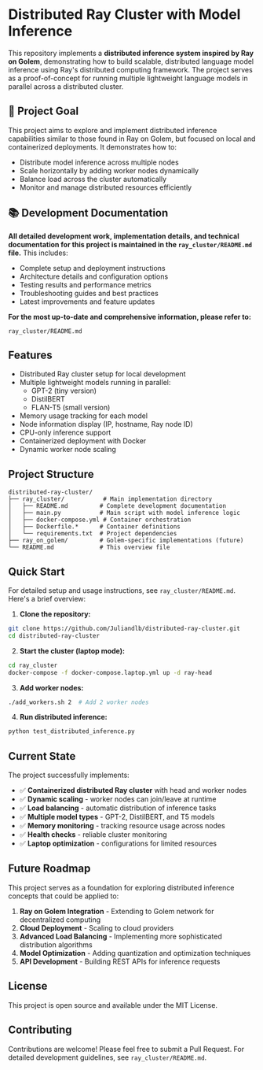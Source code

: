 # Distributed Ray Cluster with Model Inference

This repository implements a **distributed inference system inspired by Ray on Golem**, demonstrating how to build scalable, distributed language model inference using Ray's distributed computing framework. The project serves as a proof-of-concept for running multiple lightweight language models in parallel across a distributed cluster.

## 🎯 **Project Goal**

This project aims to explore and implement distributed inference capabilities similar to those found in Ray on Golem, but focused on local and containerized deployments. It demonstrates how to:

- Distribute model inference across multiple nodes
- Scale horizontally by adding worker nodes dynamically
- Balance load across the cluster automatically
- Monitor and manage distributed resources efficiently

## 📚 **Development Documentation**

**All detailed development work, implementation details, and technical documentation for this project is maintained in the `ray_cluster/README.md` file.** This includes:

- Complete setup and deployment instructions
- Architecture details and configuration options
- Testing results and performance metrics
- Troubleshooting guides and best practices
- Latest improvements and feature updates

**For the most up-to-date and comprehensive information, please refer to:**
```
ray_cluster/README.md
```

## Features

- Distributed Ray cluster setup for local development
- Multiple lightweight models running in parallel:
  - GPT-2 (tiny version)
  - DistilBERT
  - FLAN-T5 (small version)
- Memory usage tracking for each model
- Node information display (IP, hostname, Ray node ID)
- CPU-only inference support
- Containerized deployment with Docker
- Dynamic worker node scaling

## Project Structure

```
distributed-ray-cluster/
├── ray_cluster/           # Main implementation directory
│   ├── README.md         # Complete development documentation
│   ├── main.py           # Main script with model inference logic
│   ├── docker-compose.yml # Container orchestration
│   ├── Dockerfile.*      # Container definitions
│   └── requirements.txt  # Project dependencies
├── ray_on_golem/         # Golem-specific implementations (future)
└── README.md             # This overview file
```

## Quick Start

For detailed setup and usage instructions, see `ray_cluster/README.md`. Here's a brief overview:

1. **Clone the repository:**
```bash
git clone https://github.com/Juliandlb/distributed-ray-cluster.git
cd distributed-ray-cluster
```

2. **Start the cluster (laptop mode):**
```bash
cd ray_cluster
docker-compose -f docker-compose.laptop.yml up -d ray-head
```

3. **Add worker nodes:**
```bash
./add_workers.sh 2  # Add 2 worker nodes
```

4. **Run distributed inference:**
```bash
python test_distributed_inference.py
```

## Current State

The project successfully implements:
- ✅ **Containerized distributed Ray cluster** with head and worker nodes
- ✅ **Dynamic scaling** - worker nodes can join/leave at runtime
- ✅ **Load balancing** - automatic distribution of inference tasks
- ✅ **Multiple model types** - GPT-2, DistilBERT, and T5 models
- ✅ **Memory monitoring** - tracking resource usage across nodes
- ✅ **Health checks** - reliable cluster monitoring
- ✅ **Laptop optimization** - configurations for limited resources

## Future Roadmap

This project serves as a foundation for exploring distributed inference concepts that could be applied to:

1. **Ray on Golem Integration** - Extending to Golem network for decentralized computing
2. **Cloud Deployment** - Scaling to cloud providers
3. **Advanced Load Balancing** - Implementing more sophisticated distribution algorithms
4. **Model Optimization** - Adding quantization and optimization techniques
5. **API Development** - Building REST APIs for inference requests

## License

This project is open source and available under the MIT License.

## Contributing

Contributions are welcome! Please feel free to submit a Pull Request. For detailed development guidelines, see `ray_cluster/README.md`. 